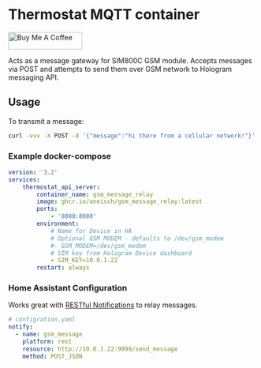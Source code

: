 # Thermostat MQTT container
<a href="https://www.buymeacoffee.com/aneisch" target="_blank"><img src="https://cdn.buymeacoffee.com/buttons/default-black.png" width="150px" height="35px" alt="Buy Me A Coffee" style="height: 35px !important;width: 150px !important;" ></a><br>

Acts as a message gateway for SIM800C GSM module. Accepts messages via POST and attempts to send them over GSM network to Hologram messaging API. 

## Usage
To transmit a message:
```bash
curl -vvv -X POST -d '{"message":"hi there from a cellular network!"}' localhost:9999/send_message
```

### Example docker-compose

```yaml
version: '3.2'
services:
    thermostat_api_server:
        container_name: gsm_message_relay
        image: ghcr.io/aneisch/gsm_message_relay:latest
        ports:
            - '8080:8080'
        environment:
            # Name for Device in HA
            # Optional GSM_MODEM - defaults to /dev/gsm_modem
            #- GSM_MODEM=/dev/gsm_modem
            # SIM key from Hologram Device dashboard
            - SIM_KEY=10.0.1.22 
        restart: always
```
### Home Assistant Configuration

Works great with [RESTful Notifications](https://www.home-assistant.io/integrations/notify.rest/) to relay messages.

```yaml
# configration.yaml
notify:
  - name: gsm_message
    platform: rest
    resource: http://10.0.1.22:9999/send_message
    method: POST_JSON
```